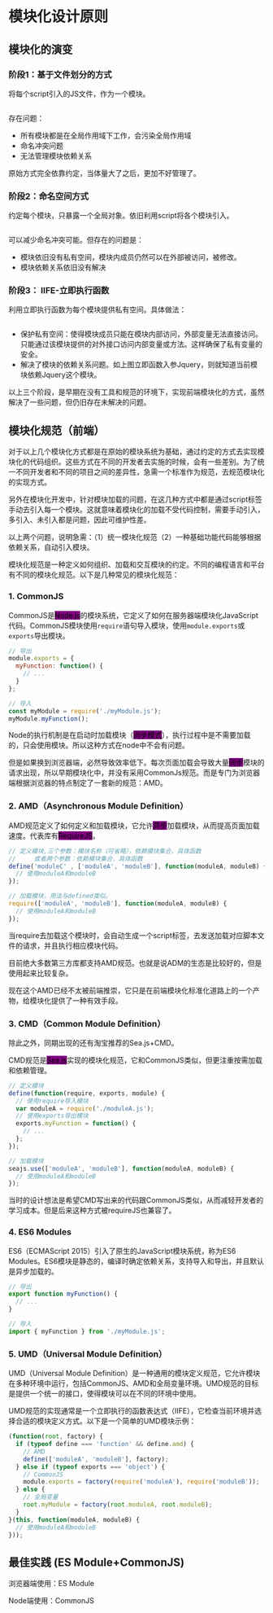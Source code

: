 # 模块化设计原则

## 模块化的演变

### 阶段1：基于文件划分的方式

将每个script引入的JS文件，作为一个模块。

<figure><img src="../../.gitbook/assets/截屏2024-09-23 21.59.23.png" alt=""><figcaption></figcaption></figure>

存在问题：

* 所有模块都是在全局作用域下工作，会污染全局作用域
* 命名冲突问题
* 无法管理模块依赖关系

原始方式完全依靠约定，当体量大了之后，更加不好管理了。

### 阶段2：命名空间方式

约定每个模块，只暴露一个全局对象。依旧利用script将各个模块引入。

<figure><img src="../../.gitbook/assets/截屏2024-09-23 22.04.39.png" alt=""><figcaption></figcaption></figure>

可以减少命名冲突可能。但存在的问题是：

* 模块依旧没有私有空间，模块内成员仍然可以在外部被访问，被修改。
* 模块依赖关系依旧没有解决

### 阶段3： IIFE-立即执行函数

利用立即执行函数为每个模块提供私有空间。具体做法：

<figure><img src="../../.gitbook/assets/截屏2024-09-23 22.14.14.png" alt=""><figcaption></figcaption></figure>

* 保护私有空间：使得模块成员只能在模块内部访问，外部变量无法直接访问。只能通过该模块提供的对外接口访问内部变量或方法。这样确保了私有变量的安全。
* 解决了模块的依赖关系问题。如上图立即函数入参Jquery，则就知道当前模块依赖Jquery这个模块。



以上三个阶段，是早期在没有工具和规范的环境下，实现前端模块化的方式，虽然解决了一些问题，但仍旧存在未解决的问题。

## 模块化规范（前端）

对于以上几个模块化方式都是在原始的模块系统为基础，通过约定的方式去实现模块化的代码组织。这些方式在不同的开发者去实施的时候，会有一些差别。为了统一不同开发者和不同的项目之间的差异性，急需一个标准作为规范，去规范模块化的实现方式。

另外在模块化开发中，针对模块加载的问题，在这几种方式中都是通过script标签手动去引入每一个模块。这就意味着模块化的加载不受代码控制，需要手动引入，多引入、未引入都是问题，因此可维护性差。

以上两个问题，说明急需：（1）统一模块化规范（2）一种基础功能代码能够根据依赖关系，自动引入模块。

模块化规范是一种定义如何组织、加载和交互模块的约定。不同的编程语言和平台有不同的模块化规范。以下是几种常见的模块化规范：

### 1. CommonJS

CommonJS是<mark style="background-color:purple;">Node.js</mark>的模块系统，它定义了如何在服务器端模块化JavaScript代码。CommonJS模块使用`require`语句导入模块，使用`module.exports`或`exports`导出模块。

```javascript
// 导出
module.exports = {
  myFunction: function() {
    // ...
  }
};

// 导入
const myModule = require('./myModule.js');
myModule.myFunction();
```

Node的执行机制是在启动时加载模块（<mark style="background-color:purple;">同步模式</mark>），执行过程中是不需要加载的，只会使用模块。所以这种方式在node中不会有问题。

但是如果换到浏览器端，必然导致效率低下。每次页面加载会导致大量<mark style="background-color:purple;">同步</mark>模块的请求出现，所以早期模块化中，并没有采用CommonJs规范。而是专门为浏览器端根据浏览器的特点制定了一套新的规范：AMD。

### 2. AMD（Asynchronous Module Definition）

AMD规范定义了如何定义和加载模块，它允许<mark style="background-color:purple;">异步</mark>加载模块，从而提高页面加载速度。代表库有<mark style="background-color:purple;">RequireJS</mark>。

```javascript
// 定义模块,三个参数：模块名称（可省略），依赖模块集合，具体函数
//     或者两个参数：依赖模块集合，具体函数
define('moduleC' , ['moduleA', 'moduleB'], function(moduleA, moduleB) {
  // 使用moduleA和moduleB
});

// 加载模块，用法与defined类似。
require(['moduleA', 'moduleB'], function(moduleA, moduleB) {
  // 使用moduleA和moduleB
});
```

当require去加载这个模块时，会自动生成一个script标签，去发送加载对应脚本文件的请求，并且执行相应模块代码。

目前绝大多数第三方库都支持AMD规范。也就是说ADM的生态是比较好的，但是使用起来比较复杂。

现在这个AMD已经不太被前端推崇，它只是在前端模块化标准化道路上的一个产物，给模块化提供了一种有效手段。

### 3. CMD（Common Module Definition）

除此之外，同期出现的还有淘宝推荐的Sea.js+CMD。

CMD规范是<mark style="background-color:purple;">Sea.js</mark>实现的模块化规范，它和CommonJS类似，但更注重按需加载和依赖管理。

```javascript
// 定义模块
define(function(require, exports, module) {
  // 使用require导入模块
  var moduleA = require('./moduleA.js');
  // 使用exports导出模块
  exports.myFunction = function() {
    // ...
  };
});

// 加载模块
seajs.use(['moduleA', 'moduleB'], function(moduleA, moduleB) {
  // 使用moduleA和moduleB
});
```

当时的设计想法是希望CMD写出来的代码跟CommonJS类似，从而减轻开发者的学习成本。但是后来这种方式被requireJS也兼容了。

### 4. ES6 Modules

ES6（ECMAScript 2015）引入了原生的JavaScript模块系统，称为ES6 Modules。ES6模块是静态的，编译时确定依赖关系，支持导入和导出，并且默认是异步加载的。

```javascript
// 导出
export function myFunction() {
  // ...
}

// 导入
import { myFunction } from './myModule.js';
```

### 5. UMD（Universal Module Definition）

UMD（Universal Module Definition）是一种通用的模块定义规范，它允许模块在多种环境中运行，包括CommonJS、AMD和全局变量环境。UMD规范的目标是提供一个统一的接口，使得模块可以在不同的环境中使用。

UMD规范的实现通常是一个立即执行的函数表达式（IIFE），它检查当前环境并选择合适的模块定义方式。以下是一个简单的UMD模块示例：

```javascript
(function(root, factory) {
  if (typeof define === 'function' && define.amd) {
    // AMD
    define(['moduleA', 'moduleB'], factory);
  } else if (typeof exports === 'object') {
    // CommonJS
    module.exports = factory(require('moduleA'), require('moduleB'));
  } else {
    // 全局变量
    root.myModule = factory(root.moduleA, root.moduleB);
  }
}(this, function(moduleA, moduleB) {
  // 使用moduleA和moduleB
}));
```

## 最佳实践 (ES Module+CommonJS)

浏览器端使用：ES Module

Node端使用：CommonJS

<figure><img src="../../.gitbook/assets/截屏2024-09-23 22.49.54.png" alt=""><figcaption></figcaption></figure>

